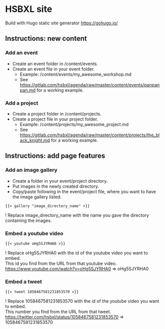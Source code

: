 # HSBXL site
Build with Hugo static site generator
https://gohugo.io/

## Instructions: new content

### Add an event
- Create an event folder in /content/events.
- Create an event file in your event folder.
  - Example: /content/events/my_awesome_workshop.md
  - See https://gitlab.com/hsbxl/agenda/raw/master/content/events/panpanpan.md for a working example.

### Add a project
- Create a project folder in /content/projects.
- Create a project file in your project folder.
  - Example: /content/projects/my_awesome_project.md
  - See https://gitlab.com/hsbxl/agenda/raw/master/content/projects/the_black_knight.md for a working example.


## Instructions: add page features

### Add an image gallery
- Create a folder in your event/project directory.
- Put images in the newly created directory.
- Copy/paste following in the event/project file, where you want to have the image gallery listed.
~~~
{{< gallery "image_directory_name" >}}
~~~
! Replace image_directory_name with the name you gave the directory containing the images.

### Embed a youtube video
~~~
{{< youtube oHg5SJYRHA0 >}}
~~~
! Replace oHg5SJYRHA0 with the id of the youtube video you want to embed.  
This id you find from the URL from that youtube video. https://www.youtube.com/watch?v=oHg5SJYRHA0 => oHg5SJYRHA0

### Embed a tweet
~~~
{{< tweet 1058467581231853570 >}}
~~~
! Replace 1058467581231853570 with the id of the youtube video you want to embed.  
This number you find from the URL from that tweet. https://twitter.com/hsbxl/status/1058467581231853570 => 1058467581231853570